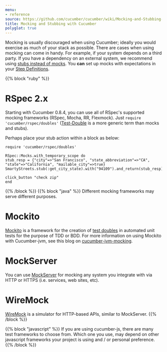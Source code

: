 ```yaml
---
menu:
- reference
source: https://github.com/cucumber/cucumber/wiki/Mocking-and-Stubbing-with-Cucumber/
title: Mocking and Stubbing with Cucumber
polyglot: true
---
```


Mocking is usually discouraged when using Cucumber; ideally you would exercise as much of your stack as possible.
There are cases when using mocking can come in handy. For example, if your system depends on a third party.
If you have a dependency on an external system, we recommend using [stubs instead of mocks](http://martinfowler.com/articles/mocksArentStubs.html).
You **can** set up mocks with expectations in your [Step Definitions](/cucumber/step-definitions/).

{{% block "ruby" %}}
# RSpec 2.x

Starting with Cucumber 0.8.4, you can use all of RSpec's supported mocking frameworks (RSpec, Mocha, RR, Flexmock). 
Just `require 'cucumber/rspec/doubles'` ([Test-Double](http://www.martinfowler.com/bliki/TestDouble.html) is a more generic term than mocks and stubs).

Perhaps place your stub action within a block as below:

```
require 'cucumber/rspec/doubles'

RSpec::Mocks.with_temporary_scope do
stub_resp = {"city"=>"San Francisco", "state_abbreviation"=>"CA", "state"=>"California", "mailable_city"=>true}
SmartyStreets.stub(:get_city_state).with("94109").and_return(stub_resp)

click_button "check zip"
end
```

{{% /block %}}
{{% block "java" %}}
Different mocking frameworks may serve different purposes.

# Mockito
[Mockito](http://mockito.org) is a framework for the creation of [test doubles](http://www.martinfowler.com/bliki/TestDouble.html) in automated unit tests for the purpose of TDD or BDD.
For more information on using Mockito with Cucumber-jvm, see this blog on [cucumber-jvm-mocking](https://zsoltfabok.com/blog/2012/03/cucumber-jvm-mocking/).

# MockServer
You can use [MockServer](http://www.mock-server.com/) for mocking any system you integrate with via HTTP or HTTPS (i.e. services, web sites, etc).

# WireMock
[WireMock](http://wiremock.org/) is a simulator for HTTP-based APIs, similar to MockServer.
{{% /block %}}

{{% block "javascript" %}}
If you are using cucumber-js, there are many test frameworks to choose from.
Which one you use, may depend on other javascript frameworks your project is using and / or personal preference.
{{% /block %}}